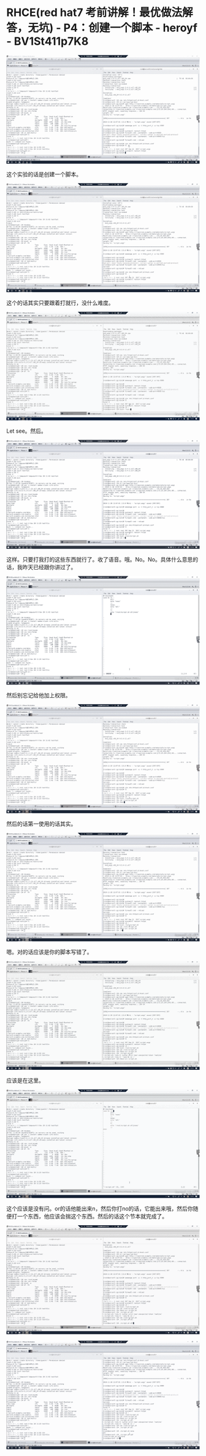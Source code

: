 # RHCE(red hat7 考前讲解！最优做法解答，无坑) - P4：创建一个脚本 - heroyf - BV1St411p7K8

![](img/e11a5c583c272062b6fff74ca936548f_0.png)

这个实验的话是创建一个脚本。

![](img/e11a5c583c272062b6fff74ca936548f_2.png)

这个的话其实只要跟着打就行，没什么难度。

![](img/e11a5c583c272062b6fff74ca936548f_4.png)

Let see。然后。

![](img/e11a5c583c272062b6fff74ca936548f_6.png)

这样。只要打我打的这些东西就行了。收了语音。哦。No。No。具体什么意思的话，我昨天已经跟你讲过了。

![](img/e11a5c583c272062b6fff74ca936548f_8.png)

然后别忘记给他加上权限。

![](img/e11a5c583c272062b6fff74ca936548f_10.png)

然后的话第一使用的话其实。

![](img/e11a5c583c272062b6fff74ca936548f_12.png)

嗯。对的话应该是你的脚本写错了。

![](img/e11a5c583c272062b6fff74ca936548f_14.png)

应该是在这里。

![](img/e11a5c583c272062b6fff74ca936548f_16.png)

这个应该是没有问。or的话他能出来n，然后你打no的话，它能出来哦，然后你随便打一个东西，他应该会揣这个东西。然后的话这个节本就完成了。



![](img/e11a5c583c272062b6fff74ca936548f_18.png)

![](img/e11a5c583c272062b6fff74ca936548f_19.png)
